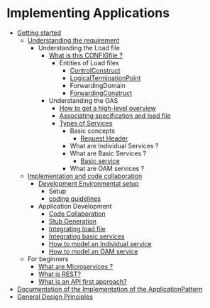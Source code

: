 # Implementing Applications
- [Getting started](https://github.com/openBackhaul/ApplicationPattern/blob/develop/doc/ImplementingApplications/GettingStarted/GettingStarted.md)
  - [Understanding the requirement](https://github.com/openBackhaul/ApplicationPattern/blob/develop/doc/ImplementingApplications/UnderstandingTheRequirement/UnderstandingTheRequirement.md)
     - Understanding the Load file
       - [What is this CONFIGfile ?](https://github.com/openBackhaul/ApplicationPattern/blob/develop/doc/ElementsApplicationPattern/Principles/ConfigFile/ConfigFile.md)
         - Entities of Load files
           - [ControlConstruct](https://github.com/openBackhaul/ApplicationPattern/blob/develop/doc/ElementsApplicationPattern/InformationModel/ControlConstruct/ControlConstruct.md)
           - [LogicalTerminationPoint](https://github.com/openBackhaul/ApplicationPattern/blob/develop/doc/ElementsApplicationPattern/InformationModel/LogicalTerminationPoint/LogicalTerminationPoint.md)
           - ForwardingDomain
           - [ForwardingConstruct](https://github.com/openBackhaul/ApplicationPattern/blob/develop/doc/ElementsApplicationPattern/InformationModel/ForwardingConstruct/ForwardingConstruct.md)
       - Understanding the OAS
         - [How to get a high-level overview](https://github.com/openBackhaul/ApplicationPattern/blob/develop/doc/ImplementingApplications/UnderstandingTheRequirement/UnderstandingTheOAS/HighLevelOverview.md)
         - [Associating specification and load file](https://github.com/openBackhaul/ApplicationPattern/blob/develop/doc/ImplementingApplications/UnderstandingTheRequirement/UnderstandingTheOAS/AssociatingSpecificationAndLoadFile.md)
         - [Types of Services](https://github.com/openBackhaul/ApplicationPattern/blob/develop/doc/ImplementingApplications/UnderstandingTheRequirement/UnderstandingTheOAS/TypesOfServices.md)
           - Basic concepts
             - [Request Header](https://github.com/openBackhaul/ApplicationPattern/blob/develop/doc/ImplementingApplications/UnderstandingTheRequirement/UnderstandingTheOAS/RequestHeader.md)
           - What are Individual Services ?
           - What are Basic Services ?
             - [Basic service](https://github.com/openBackhaul/ApplicationPattern/blob/develop/doc/ImplementingApplications/UnderstandingTheRequirement/UnderstandingTheOAS/BasicServices.md)
           - What are OAM services ?
   - [Implementation and code collaboration](https://github.com/openBackhaul/ApplicationPattern/blob/develop/doc/ImplementingApplications/ImplementationAndCodeCollaboration/ImplementationAndCodeCollaboration.md)
     - [Development Environmental setup](https://github.com/openBackhaul/ApplicationPattern/blob/develop/doc/ImplementingApplications/ImplementationAndCodeCollaboration/DevelopmentEnvironmentalSetup.md)
       - Setup
       - [coding guidelines](https://github.com/openBackhaul/ApplicationPattern/blob/develop/doc/ImplementingApplications/ImplementationAndCodeCollaboration/CodingGuidelines.md)
     - Application Development
       - [Code Collaboration](https://github.com/openBackhaul/ApplicationPattern/blob/develop/doc/ImplementingApplications/ImplementationAndCodeCollaboration/CodeCollaboration.md)
       - [Stub Generation](https://github.com/openBackhaul/ApplicationPattern/blob/develop/doc/ImplementingApplications/ImplementationAndCodeCollaboration/StubGeneration.md)
       - [Integrating load file](https://github.com/openBackhaul/ApplicationPattern/blob/develop/doc/ImplementingApplications/ImplementationAndCodeCollaboration/IntegratingLoadFile.md)
       - [Integrating basic services](https://github.com/openBackhaul/ApplicationPattern/blob/develop/doc/ImplementingApplications/ImplementationAndCodeCollaboration/IntegratingBasicServices.md)
       - [How to model an Individual service](https://github.com/openBackhaul/ApplicationPattern/blob/develop/doc/ImplementingApplications/ImplementationAndCodeCollaboration/HowToModelAnIndividualService.md)
       - [How to model an OAM service](https://github.com/openBackhaul/ApplicationPattern/blob/develop/doc/ImplementingApplications/ImplementationAndCodeCollaboration/HowToModelAnOAMService.md)
   - For beginners
     - [What are Microservices ?](https://github.com/openBackhaul/ApplicationPattern/blob/develop/doc/ElementsApplicationPattern/Principles/Microservice/Microservice.md)
     - [What is REST?](https://github.com/openBackhaul/ApplicationPattern/blob/develop/doc/ElementsApplicationPattern/Principles/Restful/Restful.md)
     - [What is an API first approach?](https://github.com/openBackhaul/ApplicationPattern/blob/develop/doc/ElementsApplicationPattern/Principles/ApiFirst/ApiFirst.md)
- [Documentation of the Implementation of the ApplicationPattern](https://github.com/openBackhaul/ApplicationPattern/blob/develop/doc/ImplementingApplications/ApplicationPatternDocumentation/ApplicationPatternDocumentation.md)
- [General Design Principles](https://github.com/openBackhaul/ApplicationPattern/blob/develop/doc/ElementsApplicationPattern/ElementsApplicationPattern.md)

